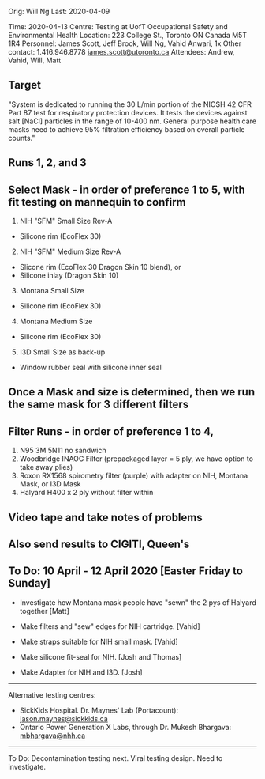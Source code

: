 Orig: Will Ng
Last: 2020-04-09

Time: 2020-04-13
Centre: Testing at UofT Occupational Safety and Environmental Health
Location: 223 College St., Toronto ON Canada M5T 1R4
Personnel: James Scott, Jeff Brook, Will Ng, Vahid Anwari, 1x Other
contact: 1.416.946.8778 james.scott@utoronto.ca
Attendees: Andrew, Vahid, Will, Matt

## Target
"System is dedicated to running the 30 L/min portion of the NIOSH 42 CFR Part 87 test for 
respiratory protection devices. It tests the devices against salt [NaCl] particles in the 
range of 10-400 nm. General purpose health care masks need to achieve 95% filtration efficiency based on overall particle counts." 

## Runs 1, 2, and 3

## Select Mask - in order of preference 1 to 5, with fit testing on mannequin to confirm
1. NIH "SFM" Small Size Rev-A
- Silicone rim (EcoFlex 30)
2. NIH "SFM" Medium Size Rev-A
- Slicone rim (EcoFlex 30 Dragon Skin 10 blend), or
- Silicone inlay (Dragon Skin 10)
3. Montana Small Size
- Silicone rim (EcoFlex 30)
4. Montana Medium Size
- Silicone rim (EcoFlex 30)
5. I3D Small Size as back-up
- Window rubber seal with silicone inner seal

## Once a Mask and size is determined, then we run the same mask for 3 different filters
## Filter Runs - in order of preference 1 to 4,
1. N95 3M 5N11 no sandwich
2. Woodbridge INAOC Filter (prepackaged layer = 5 ply, we have option to take away plies)
3. Roxon RX1568 spirometry filter (purple) with adapter on NIH, Montana Mask, or I3D Mask
4. Halyard H400 x 2 ply without filter within

## Video tape and take notes of problems

## Also send results to CIGITI, Queen's

## To Do: 10 April - 12 April 2020 [Easter Friday to Sunday]
- Investigate how Montana mask people have "sewn" the 2 pys of Halyard together [Matt]

- Make filters and "sew" edges for NIH cartridge. [Vahid]

- Make straps suitable for NIH small mask. [Vahid]

- Make silicone fit-seal for NIH. [Josh and Thomas]

- Make Adapter for NIH and I3D. [Josh]

___

Alternative testing centres: 
- SickKids Hospital. Dr. Maynes' Lab (Portacount): jason.maynes@sickkids.ca
- Ontario Power Generation X Labs, through Dr. Mukesh Bhargava: mbhargava@nhh.ca


___

To Do: Decontamination testing next. Viral testing design. Need to investigate.

